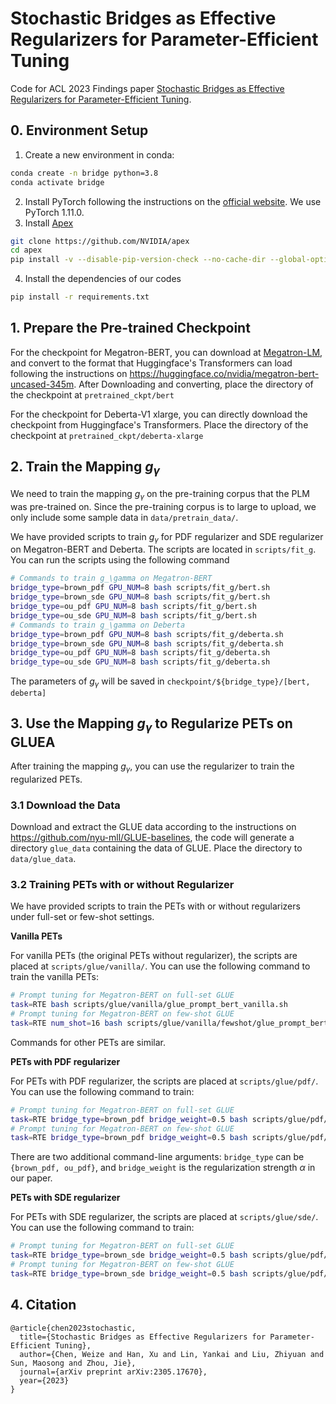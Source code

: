# Stochastic Bridges as Effective Regularizers for Parameter-Efficient Tuning
Code for ACL 2023 Findings paper [Stochastic Bridges as Effective Regularizers for Parameter-Efficient Tuning](https://arxiv.org/abs/2305.17670).
## 0. Environment Setup
1. Create a new environment in conda:
```bash
conda create -n bridge python=3.8
conda activate bridge
```
2. Install PyTorch following the instructions on the [official website](https://pytorch.org/get-started/locally/). We use PyTorch 1.11.0.
3. Install [Apex](https://github.com/NVIDIA/apex#from-source)
```bash
git clone https://github.com/NVIDIA/apex
cd apex
pip install -v --disable-pip-version-check --no-cache-dir --global-option="--cpp_ext" --global-option="--cuda_ext" ./
```
4. Install the dependencies of our codes
```bash
pip install -r requirements.txt
```

## 1. Prepare the Pre-trained Checkpoint
For the checkpoint for Megatron-BERT, you can download at [Megatron-LM](https://github.com/NVIDIA/Megatron-LM), and convert to the format that Huggingface's Transformers can load following the instructions on https://huggingface.co/nvidia/megatron-bert-uncased-345m. After Downloading and converting, place the directory of the checkpoint at `pretrained_ckpt/bert`

For the checkpoint for Deberta-V1 xlarge, you can directly download the checkpoint from Huggingface's Transformers. Place the directory of the checkpoint at `pretrained_ckpt/deberta-xlarge`

## 2. Train the Mapping $g_\gamma$
We need to train the mapping $g_\gamma$ on the pre-training corpus that the PLM was pre-trained on. Since the pre-training corpus is to large to upload, we only include some sample data in `data/pretrain_data/`. 

We have provided scripts to train $g_\gamma$ for PDF regularizer and SDE regularizer on Megatron-BERT and Deberta. The scripts are located in `scripts/fit_g`. You can run the scripts using the following command
```bash
# Commands to train g_\gamma on Megatron-BERT
bridge_type=brown_pdf GPU_NUM=8 bash scripts/fit_g/bert.sh
bridge_type=brown_sde GPU_NUM=8 bash scripts/fit_g/bert.sh
bridge_type=ou_pdf GPU_NUM=8 bash scripts/fit_g/bert.sh
bridge_type=ou_sde GPU_NUM=8 bash scripts/fit_g/bert.sh
# Commands to train g_\gamma on Deberta
bridge_type=brown_pdf GPU_NUM=8 bash scripts/fit_g/deberta.sh
bridge_type=brown_sde GPU_NUM=8 bash scripts/fit_g/deberta.sh
bridge_type=ou_pdf GPU_NUM=8 bash scripts/fit_g/deberta.sh
bridge_type=ou_sde GPU_NUM=8 bash scripts/fit_g/deberta.sh
```
The parameters of $g_\gamma$ will be saved in `checkpoint/${bridge_type}/[bert, deberta]`

## 3. Use the Mapping $g_\gamma$ to Regularize PETs on GLUEA
After training the mapping $g_\gamma$, you can use the regularizer to train the regularized PETs.
### 3.1 Download the Data
Download and extract the GLUE data according to the instructions on https://github.com/nyu-mll/GLUE-baselines, the code will generate a directory `glue_data` containing the data of GLUE. Place the directory to `data/glue_data`. 

### 3.2 Training PETs with or without Regularizer
We have provided scripts to train the PETs with or without regularizers under full-set or few-shot settings.

**Vanilla PETs**

For vanilla PETs (the original PETs without regularizer), the scripts are placed at `scripts/glue/vanilla/`. You can use the following command to train the vanilla PETs:
```bash
# Prompt tuning for Megatron-BERT on full-set GLUE
task=RTE bash scripts/glue/vanilla/glue_prompt_bert_vanilla.sh
# Prompt tuning for Megatron-BERT on few-shot GLUE
task=RTE num_shot=16 bash scripts/glue/vanilla/fewshot/glue_prompt_bert_fewshot_vanilla.sh
```
Commands for other PETs are similar.

**PETs with PDF regularizer**

For PETs with PDF regularizer, the scripts are placed at `scripts/glue/pdf/`. You can use the following command to train:
```bash
# Prompt tuning for Megatron-BERT on full-set GLUE
task=RTE bridge_type=brown_pdf bridge_weight=0.5 bash scripts/glue/pdf/glue_prompt_bert.sh
# Prompt tuning for Megatron-BERT on few-shot GLUE
task=RTE bridge_type=brown_pdf bridge_weight=0.5 bash scripts/glue/pdf/glue_prompt_bert.sh
```
There are two additional command-line arguments: `bridge_type` can be `{brown_pdf, ou_pdf}`, and `bridge_weight` is the regularization strength $\alpha$ in our paper.

**PETs with SDE regularizer**

For PETs with SDE regularizer, the scripts are placed at `scripts/glue/sde/`. You can use the following command to train:
```bash
# Prompt tuning for Megatron-BERT on full-set GLUE
task=RTE bridge_type=brown_sde bridge_weight=0.5 bash scripts/glue/pdf/glue_prompt_bert.sh
# Prompt tuning for Megatron-BERT on few-shot GLUE
task=RTE bridge_type=brown_sde bridge_weight=0.5 bash scripts/glue/pdf/glue_prompt_bert.sh
```

## 4. Citation
```bibtext
@article{chen2023stochastic,
  title={Stochastic Bridges as Effective Regularizers for Parameter-Efficient Tuning},
  author={Chen, Weize and Han, Xu and Lin, Yankai and Liu, Zhiyuan and Sun, Maosong and Zhou, Jie},
  journal={arXiv preprint arXiv:2305.17670},
  year={2023}
}
```
